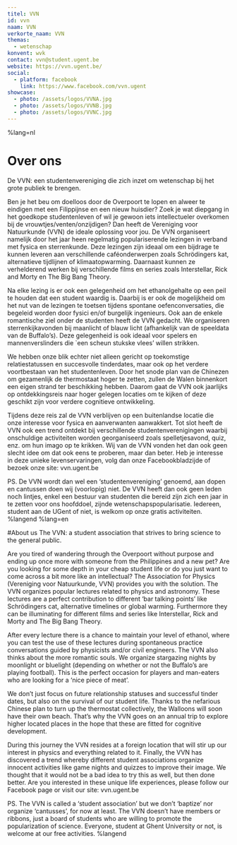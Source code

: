 ```yaml
---
titel: VVN
id: vvn
naam: VVN
verkorte_naam: VVN
themas:
  - wetenschap
konvent: wvk
contact: vvn@student.ugent.be
website: https://vvn.ugent.be/
social:
  - platform: facebook
    link: https://www.facebook.com/vvn.ugent
showcase:
  - photo: /assets/logos/VVNA.jpg
  - photo: /assets/logos/VVNB.jpg
  - photo: /assets/logos/VVNC.jpg
---
```


%lang=nl
# Over ons
De VVN: een studentenvereniging die zich inzet om wetenschap bij het grote publiek te brengen.

Ben je het beu om doelloos door de Overpoort te lopen en alweer te eindigen met een Filippijnse en een nieuw huisdier? Zoek je wat diepgang in het goedkope studentenleven of wil je gewoon iets intellectueler overkomen bij de vrouwtjes/venten/onzijdigen? Dan heeft de Vereniging voor Natuurkunde (VVN) de ideale oplossing voor jou. De VVN organiseert namelijk door het jaar heen regelmatig populariserende lezingen in verband met fysica en sterrenkunde. Deze lezingen zijn ideaal om een bijdrage te kunnen leveren aan verschillende caféonderwerpen zoals Schrödingers kat, alternatieve tijdlijnen of klimaatopwarming. Daarnaast kunnen ze verhelderend werken bij verschillende films en series zoals Interstellar, Rick and Morty en The Big Bang Theory.

Na elke lezing is er ook een gelegenheid om het ethanolgehalte op een peil te houden dat een student waardig is. Daarbij is er ook de mogelijkheid om het nut van de lezingen te toetsen tijdens spontane oefenconversaties, die begeleid worden door fysici en/of burgelijk ingenieurs. Ook aan de enkele romantische ziel onder de studenten heeft de VVN gedacht. We organiseren sterrenkijkavonden bij maanlicht of blauw licht (afhankelijk van de speeldata van de Buffalo’s). Deze gelegenheid is ook ideaal voor spelers en mannenverslinders die `een scheun stukske vlees’ willen strikken.

We hebben onze blik echter niet alleen gericht op toekomstige relatiestatussen en succesvolle tinderdates, maar ook op het verdere voortbestaan van het studentenleven. Door het snode plan van de Chinezen om gezamenlijk de thermostaat hoger te zetten, zullen de Walen binnenkort een eigen strand ter beschikking hebben. Daarom gaat de VVN ook jaarlijks op ontdekkingsreis naar hoger gelegen locaties om te kijken of deze geschikt zijn voor verdere cognitieve ontwikkeling.

Tijdens deze reis zal de VVN verblijven op een buitenlandse locatie die onze interesse voor fysica en aanverwanten aanwakkert. Tot slot heeft de VVN ook een trend ontdekt bij verschillende studentenverenigingen waarbij onschuldige activiteiten worden georganiseerd zoals spelletjesavond, quiz, enz. om hun imago op te krikken. Wij van de VVN vonden het dan ook geen slecht idee om dat ook eens te proberen, maar dan beter. Heb je interesse in deze unieke levenservaringen, volg dan onze Facebookbladzijde of bezoek onze site: vvn.ugent.be

PS. De VVN wordt dan wel een ‘studentenvereniging’ genoemd, aan dopen en cantussen doen wij (voorlopig) niet. De VVN heeft dan ook geen leden noch lintjes, enkel een bestuur van studenten die bereid zijn zich een jaar in te zetten voor ons hoofddoel, zijnde wetenschapspopularisatie. Iedereen, student aan de UGent of niet, is welkom op onze gratis activiteiten. %langend %lang=en

#About us
The VVN: a student association that strives to bring science to the general public.

Are you tired of wandering through the Overpoort without purpose and ending up once more with someone from the Philippines and a new pet? Are you looking for some depth in your cheap student life or do you just want to come across a bit more like an intellectual? The Association for Physics (Vereniging voor Natuurkunde, VVN) provides you with the solution. The VVN organizes popular lectures related to physics and astronomy. These lectures are a perfect contribution to different ‘bar talking points’ like Schrödingers cat, alternative timelines or global warming. Furthermore they can be illuminating for different films and series like Interstellar, Rick and Morty and The Big Bang Theory.

After every lecture there is a chance to maintain your level of ethanol, where you can test the use of these lectures during spontaneous practice conversations guided by physicists and/or civil engineers. The VVN also thinks about the more romantic souls. We organize stargazing nights by moonlight or bluelight (depending on whether or not the Buffalo’s are playing football). This is the perfect occasion for players and man-eaters who are looking for a ‘nice piece of meat’. 

We don’t just focus on future relationship statuses and successful tinder dates, but also on the survival of our student life. Thanks to the nefarious Chinese plan to turn up the thermostat collectively, the Walloons will soon have their own beach. That’s why the VVN goes on an annual trip to explore higher located places in the hope that these are fitted for cognitive development. 

During this journey the VVN resides at a foreign location that will stir up our interest in physics and everything related to it. Finally, the VVN has discovered a trend whereby different student associations organize innocent activities like game nights and quizzes to improve their image. We thought that it would not be a bad idea to try this as well, but then done better. Are you interested in these unique life experiences, please follow our Facebook page or visit our site: vvn.ugent.be

PS. The VVN is called a ‘student association’ but we don’t ‘baptize’ nor organize ‘cantusses’, for now at least. The VVN doesn’t have members or ribbons, just a board of students who are willing to promote the popularization of science. Everyone, student at Ghent University or not, is welcome at our free activities. %langend

